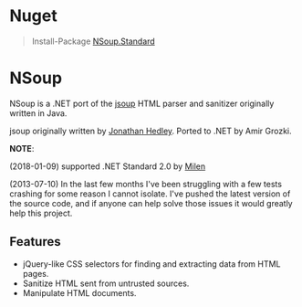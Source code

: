 # Nuget

> Install-Package [NSoup.Standard](https://www.nuget.org/packages/NSoup.Standard/)

# NSoup
NSoup is a .NET port of the [jsoup](https://github.com/jhy/jsoup) HTML parser and sanitizer originally written in Java.

jsoup originally written by [Jonathan Hedley](https://github.com/jhy).
Ported to .NET by Amir Grozki.

**NOTE**: 

(2018-01-09) supported .NET Standard 2.0 by [Milen](https://github.com/milenstack)

(2013-07-10) In the last few months I've been struggling with a few tests crashing for some reason I cannot isolate. I've pushed the latest version of the source code, and if anyone can help solve those issues it would greatly help this project.

## Features

- jQuery-like CSS selectors for finding and extracting data from HTML pages.
- Sanitize HTML sent from untrusted sources.
- Manipulate HTML documents.
